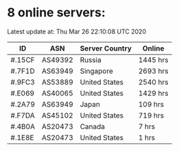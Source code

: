 # 8 online servers:

Latest update at: Thu Mar 26 22:10:08 UTC 2020

| ID | ASN | Server Country | Online |
| -- | --- | -------------- | ------ |
| #.15CF | AS49392 | Russia | 1445 hrs |
| #.7F1D | AS63949 | Singapore | 2693 hrs |
| #.9FC3 | AS53889 | United States | 2540 hrs |
| #.E069 | AS40065 | United States | 1429 hrs |
| #.2A79 | AS63949 | Japan | 109 hrs |
| #.F7DA | AS45102 | United States | 719 hrs |
| #.4B0A | AS20473 | Canada | 7 hrs |
| #.1E8E | AS20473 | United States | 1 hrs |

